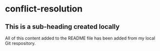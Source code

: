 # conflict-resolution

## This is a sub-heading created locally

All of this content added to the README file has been added from my local Git respository. 